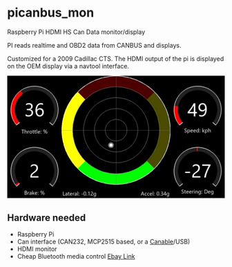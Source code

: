 # picanbus_mon
Raspberry Pi HDMI HS Can Data monitor/display

PI reads realtime and OBD2 data from CANBUS and displays.

Customized for a 2009 Cadillac CTS. The HDMI output of the pi is displayed on the OEM display via a navtool interface.

![GitHub Logo](/screenshots/screenshot_20200311004709.jpg)

## Hardware needed
* Raspberry Pi
* Can interface (CAN232, MCP2515 based, or a [Canable](https://canable.io/)/USB)
* HDMI monitor
* Cheap Bluetooth media control [Ebay Link](https://www.ebay.com/itm/Bluetooth-Media-Audio-Music-Remote-Control-Button-Car-Steering-Wheel-New-Bi-X7V7/303477766346?_trkparms=aid%3D555021%26algo%3DPL.SIMRVI%26ao%3D1%26asc%3D225074%26meid%3De16f640e53ee464daf556afb430eb65b%26pid%3D100752%26rk%3D2%26rkt%3D10%26mehot%3Dco%26sd%3D153839141916%26itm%3D303477766346%26pmt%3D1%26noa%3D0%26pg%3D2047675%26algv%3DSimplRVIAMLv5WebWithPLRVIOnTopCombiner&_trksid=p2047675.c100752.m1982)